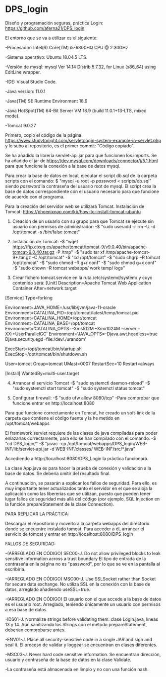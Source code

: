 # DPS_login
Diseño y programación seguras, práctica Login: https://github.com/aferna21/DPS_login


El entorno que se va a utilizar es el siguiente:

-Procesador: Intel(R) Core(TM) i5-6300HQ CPU @ 2.30GHz

-Sistema operativo: Ubuntu 18.04.5 LTS.

-Versión de mysql: mysql  Ver 14.14 Distrib 5.7.32, for Linux (x86_64) using  EditLine wrapper.

-IDE: Visual Studio Code.

-Java version: 11.0.1

-Java(TM) SE Runtime Environment 18.9

-Java HotSpot(TM) 64-Bit Server VM 18.9 (build 11.0.1+13-LTS, mixed mode).

-Tomcat 9.0.27


Primero, copio el código de la página https://www.studytonight.com/servlet/login-system-example-in-servlet.php y lo subo al repositorio, es el primer commit: "Código copiado". 


Se ha añadido la librería servlet-api.jar para que funcionen los imports.
Se ha añadido el jar de https://dev.mysql.com/downloads/connector/j/5.1.html para que funcione la conexión a la base de datos mysql.


Para crear la base de datos en local, ejecutar el script db.sql de la carpeta scripts con el comando: 
$ "mysql -u root -p _password_ < scripts/db.sql" siendo _password_ la contraseña del usuario root de mysql.
El script crea la base de datos correspondiente con el usuario necesario para que funcione de acuerdo con el programa. 


Para la creación del servidor web se utilizará Tomcat. Instalación de Tomcat: https://phoenixnap.com/kb/how-to-install-tomcat-ubuntu

1) Creación de un usuario con su grupo para que Tomcat se ejecute sin usuario con permisos de administrador:
    -$ "sudo useradd -r -m -U -d /opt/tomcat -s /bin/false tomcat"

2) Instalación de Tomcat:
    -$ "wget https://ftp.cixug.es/apache/tomcat/tomcat-9/v9.0.40/bin/apache-tomcat-9.0.40.tar.gz -P /tmp"
    -$ "sudo tar xf /tmp/apache-tomcat-9*.tar.gz -C /opt/tomcat"
    -$ "cd /opt/tomcat"
    -$ "sudo chgrp –R tomcat /opt/tomcat"
    -$ "sudo chmod –R g+r conf"
    -$ "sudo chmod g+x conf"
    -$ "sudo chown –R tomcat webapps/ work temp/ logs"

3) Crear fichero tomcat.service en la ruta /etc/systemd/system/ y cuyo contenido será:
[Unit]
Description=Apache Tomcat Web Application Container
After=network.target

[Service]
Type=forking

Environment=JAVA_HOME=/usr/lib/jvm/java-11-oracle
Environment=CATALINA_PID=/opt/tomcat/latest/temp/tomcat.pid
Environment=CATALINA_HOME=/opt/tomcat
Environment=CATALINA_BASE=/opt/tomcat
Environment=’CATALINA_OPTS=-Xms512M –Xmx1024M –server –XX:+UserParallelGC’
Environment=’JAVA_OPTS=-Djava.awt.headless=true Djava.security.egd=file:/dev/./urandom’

ExecStart=/opt/tomcat/bin/startup.sh
ExecStop=/opt/tomcat/bin/shutdown.sh

User=tomcat
Group=tomcat
UMast=0007
RestartSec=10
Restart=always

[Install]
WantedBy=multi-user.target

4) Arrancar el servicio Tomcat
    -$ "sudo systemctl daemon-reload"
    -$ "sudo systemctl start tomcat"
    -$ "sudo systemctl status tomcat"

5) Configurar firewall:
    -$ "sudo ufw allow 8080/tcp"
    -Para comprobar que funcione entrar en http://localhost:8080



Para que funcione correctamente en Tomcat, he creado un soft-link de la carpeta que contiene el código fuente y la he metido en /opt/tomcat/webapps

El framework servlet requiere de las clases de java compiladas para poder enlazarlas correctamente, para ello se han compilado con el comando:
-$ "cd DPS_login/"
-$ "javac -cp /opt/tomcat/webapps/DPS_login/WEB-INF/lib/servlet-api.jar -d WEB-INF/classes/ WEB-INF/src/*.java"

Accediendo a http://localhost:8080/DPS_Login la práctica funcionará.

La clase App.java es para hacer la prueba de conexión y validación a la base de datos. Se debería omitir del resultado final.

A continuación, se pasarán a explicar los fallos de seguridad. Para ello, es muy importante tener actualizados tanto el servidor en el que se
aloja la aplicación como las libererías que se utilizan, puesto que pueden tener lugar fallos de seguridad más allá del código
(por ejemplo, SQL Injection en la función prepareStatement de la clase Connection). 


PARA REPLICAR LA PRÁCTICA:

Descargar el repositorio y moverlo a la carpeta webapps del directorio donde se encuentre instalado tomcat.
Para acceder a él, arrancar el servicio de tomcat y entrar en http://localhost:8080/DPS_login


FALLOS DE SEGURIDAD:

-(ARREGLADO EN CÓDIGO) SEC00-J. Do not allow privileged blocks to leak sensitive information across a trust boundary El tipo de entrada de la contraseña en la página no es "password", por lo que se ve en la pantalla al escribirla.

-(ARREGLADO EN CÓDIGO) MSC00-J. Use SSLSocket rather than Socket for secure data exchange. No utiliza SSL en la conexión con la base de datos, arreglado añadiendo useSSL=true.

-(ARREGLADO EN CÓDIGO) El usuario con el que accede a la base de datos es el usuario root. Arreglado, teniendo únicamente un usuario con permisos a esa base de datos.

-IDS01-J. Normalize strings before validating them: clase Login.java, líneas 13 y 14. Aún sanitizando los Strings con el método prepareStatement, deberían comprobarse antes.

-ENV01-J. Place all security-sensitive code in a single JAR and sign and seal it. El proceso de validar y loggear se encuentran en clases diferentes.

-MSC03-J. Never hard code sensitive information. Se encuentran dirección, usuario y contraseña de la base de datos en la clase Validate.

-La contraseña está almacenada en limpio y no con una función hash. 


